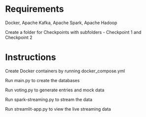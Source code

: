 # Requirements
Docker, Apache Kafka, Apache Spark, Apache Hadoop

Create a folder for Checkpoints with subfolders - Checkpoint 1 and Checkpoint 2

# Instructions
Create Docker containers by running docker_compose.yml

Run main.py to create the databases

Run voting.py to generate entries and mock data 

Run spark-streaming.py to stream the data 

Run streamlit-app.py to view the live streaming data
